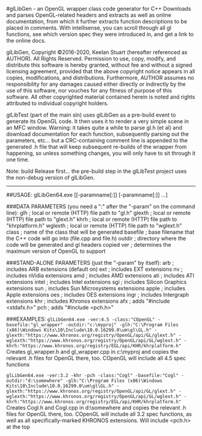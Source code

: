 #glLibGen - an OpenGL wrapper class code generator for C++
Downloads and parses OpenGL-related headers and extracts as well as online documentation, from which it further extracts function descriptions to be placed in comments. With intellisense, you can scroll through all gl functions, see which version spec they were introduced in, and get a link to the online docs.

glLibGen, Copyright ©2016-2020, Keelan Stuart (hereafter referenced as AUTHOR). All Rights Reserved. Permission to use, copy, modify, and distribute this software is hereby granted, without fee and without a signed licensing agreement, provided that the above copyright notice appears in all copies, modifications, and distributions. Furthermore, AUTHOR assumes no responsibility for any damages caused either directly or indirectly by the use of this software, nor vouches for any fitness of purpose of this software. All other copyrighted material contained herein is noted and rights attributed to individual copyright holders.

glLibTest (part of the main sln) uses glLibGen as a pre-build event to generate its OpenGL code. It then uses it to render a very simple scene in an MFC window. Warning: it takes quite a while to parse gl.h (et al) and download documentation for each function, subsequently parsing out the parameters, etc... but a CRC-containing comment line is appended to the generated .h file that will keep subsequent re-builds of the wrapper from happening, so unless something changes, you will only have to sit through it one time.

Note: build Release first... the pre-build step in the glLibTest project uses the non-debug version of glLibGen.

***

##USAGE: glLibGen64.exe [[-paramname[:]] [-paramname[:]] ...]

###DATA PARAMETERS (you need a ":" after the "-param" on the command line):
glh                   ; local or remote (HTTP) file path to "gl.h"
glexth                ; local or remote (HTTP) file path to "glext.h"
khrh                  ; local or remote (HTTP) file path to "khrplatform.h"
wglexth               ; local or remote (HTTP) file path to "wglext.h"
class                 ; name of the class that will be generated
basefile              ; base filename that the C++ code will go into (file.cpp and file.h)
outdir                ; directory where the code will be generated and gl headers copied
ver                   ; determines the maximum version of OpenGL to support

###STAND-ALONE PARAMETERS (just the "-param" by itself):
arb                   ; includes ARB extensions (default on)
ext                   ; includes EXT extensions
nv                    ; includes nVidia extensions
amd                   ; includes AMD extensions
ati                   ; includes ATI extensions
intel                 ; includes Intel extensions
sgi                   ; includes Silicon Graphics extensions
sun                   ; includes Sun Microsystems extensions
apple                 ; includes Apple extensions
oes                   ; includes OES extensions
ingr                  ; includes Intergraph extensions
khr                   ; includes Khronos extensions
afx                   ; adds "#include <stdafx.h>"
pch                   ; adds "#include <pch.h>"

###EXAMPLES:
```glLibGen64.exe -ver:4.5 -class:"COpenGL" -basefile:"gl_wrapper" -outdir:"c:\myproj" -glh:"C:\Program Files (x86)\Windows Kits\10\Include\10.0.16299.0\um\gl\GL.h" -glexth:"https://www.khronos.org/registry/OpenGL/api/GL/glext.h" -wglexth:"https://www.khronos.org/registry/OpenGL/api/GL/wglext.h" -khrh:"https://www.khronos.org/registry/EGL/api/KHR/khrplatform.h"```
Creates gl_wrapper.h and gl_wrapper.cpp in c:\myproj and copies the relevant .h files for OpenGL there, too. COpenGL will include all 4.5 spec functions

```glLibGen64.exe -ver:3.2 -khr -pch -class:"Cogl" -basefile:"Cogl" -outdir:"d:\somewhere" -glh:"C:\Program Files (x86)\Windows Kits\10\Include\10.0.16299.0\um\gl\GL.h" -glexth:"https://www.khronos.org/registry/OpenGL/api/GL/glext.h" -wglexth:"https://www.khronos.org/registry/OpenGL/api/GL/wglext.h" -khrh:"https://www.khronos.org/registry/EGL/api/KHR/khrplatform.h"```
Creates Cogl.h and Cogl.cpp in d:\somewhere and copies the relevant .h files for OpenGL there, too. COpenGL will include all 3.2 spec functions, as well as all specifically-marked KHRONOS extensions. Will include <pch.h> at the top
